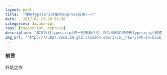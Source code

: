 ```yaml
---
layout: post
title:  "使用typescript编写express应用(一)"
date:   2017-02-21 20:51:30
categories: Javascript
tags: [typescript, express]
description: "本文将对typescript作一些简单介绍，然后示例如何使用typescript搭建一个基础的express应用"
img_url: "http://7xu027.com1.z0.glb.clouddn.com/1736__new-york-in-blue_p.jpg"
---
```


### 前言

开坑之作